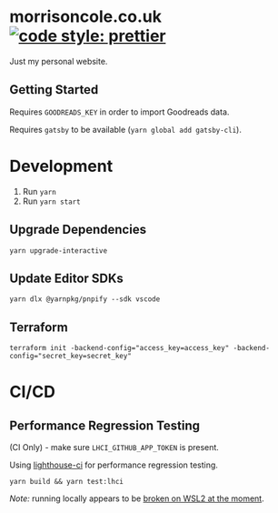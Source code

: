# morrisoncole.co.uk [![code style: prettier](https://img.shields.io/badge/code_style-prettier-ff69b4.svg?style=flat-square)](https://github.com/prettier/prettier)

Just my personal website.

## Getting Started

Requires `GOODREADS_KEY` in order to import Goodreads data.

Requires `gatsby` to be available (`yarn global add gatsby-cli`).

# Development

1. Run `yarn`
2. Run `yarn start`

## Upgrade Dependencies

`yarn upgrade-interactive`

## Update Editor SDKs

`yarn dlx @yarnpkg/pnpify --sdk vscode`

## Terraform

`terraform init -backend-config="access_key=access_key" -backend-config="secret_key=secret_key"`

# CI/CD

## Performance Regression Testing

(CI Only) - make sure `LHCI_GITHUB_APP_TOKEN` is present.

Using [lighthouse-ci](https://github.com/GoogleChrome/lighthouse-ci) for performance regression testing.

```
yarn build && yarn test:lhci
```

_Note:_ running locally appears to be [broken on WSL2 at the moment](https://github.com/GoogleChrome/chrome-launcher/issues/195).
